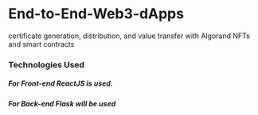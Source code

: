 # End-to-End-Web3-dApps
certificate generation, distribution, and value transfer with Algorand NFTs and smart contracts

### Technologies Used
##### For Front-end ReactJS is used.
##### For Back-end Flask will be used
